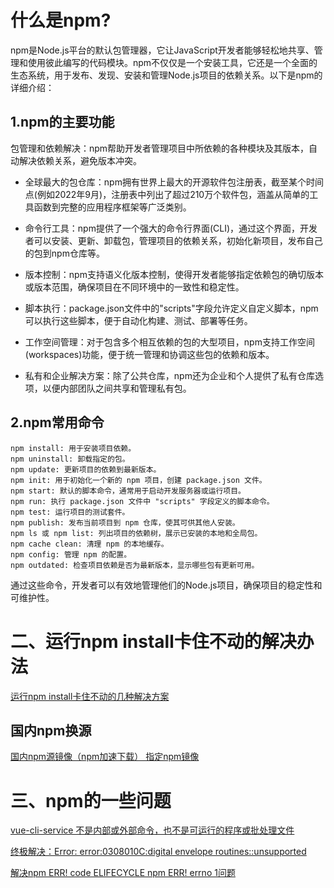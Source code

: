 # 什么是npm?

npm是Node.js平台的默认包管理器，它让JavaScript开发者能够轻松地共享、管理和使用彼此编写的代码模块。npm不仅仅是一个安装工具，它还是一个全面的生态系统，用于发布、发现、安装和管理Node.js项目的依赖关系。以下是npm的详细介绍：

## 1.npm的主要功能
包管理和依赖解决：npm帮助开发者管理项目中所依赖的各种模块及其版本，自动解决依赖关系，避免版本冲突。

* 全球最大的包仓库：npm拥有世界上最大的开源软件包注册表，截至某个时间点(例如2022年9月)，注册表中列出了超过210万个软件包，涵盖从简单的工具函数到完整的应用程序框架等广泛类别。

* 命令行工具：npm提供了一个强大的命令行界面(CLI)，通过这个界面，开发者可以安装、更新、卸载包，管理项目的依赖关系，初始化新项目，发布自己的包到npm仓库等。

* 版本控制：npm支持语义化版本控制，使得开发者能够指定依赖包的确切版本或版本范围，确保项目在不同环境中的一致性和稳定性。

* 脚本执行：package.json文件中的"scripts"字段允许定义自定义脚本，npm可以执行这些脚本，便于自动化构建、测试、部署等任务。

* 工作空间管理：对于包含多个相互依赖的包的大型项目，npm支持工作空间(workspaces)功能，便于统一管理和协调这些包的依赖和版本。

* 私有和企业解决方案：除了公共仓库，npm还为企业和个人提供了私有仓库选项，以便内部团队之间共享和管理私有包。

## 2.npm常用命令
    npm install: 用于安装项目依赖。
    npm uninstall: 卸载指定的包。
    npm update: 更新项目的依赖到最新版本。
    npm init: 用于初始化一个新的 npm 项目，创建 package.json 文件。
    npm start: 默认的脚本命令，通常用于启动开发服务器或运行项目。
    npm run: 执行 package.json 文件中 "scripts" 字段定义的脚本命令。
    npm test: 运行项目的测试套件。
    npm publish: 发布当前项目到 npm 仓库，使其可供其他人安装。
    npm ls 或 npm list: 列出项目的依赖树，展示已安装的本地和全局包。
    npm cache clean: 清理 npm 的本地缓存。
    npm config: 管理 npm 的配置。
    npm outdated: 检查项目依赖是否为最新版本，显示哪些包有更新可用。

通过这些命令，开发者可以有效地管理他们的Node.js项目，确保项目的稳定性和可维护性。

# 二、运行npm install卡住不动的解决办法

<a href="https://blog.csdn.net/shi450561200/article/details/134354871">运行npm install卡住不动的几种解决方案</a>

## 国内npm换源

<a href="https://blog.csdn.net/qq_43940789/article/details/131449710">国内npm源镜像（npm加速下载） 指定npm镜像</a>

# 三、npm的一些问题

<a href="https://www.cnblogs.com/miracle-luna/p/17237039.html">vue-cli-service 不是内部或外部命令，也不是可运行的程序或批处理文件</a>


<a href="https://blog.csdn.net/m0_48300767/article/details/131450325">终极解决：Error: error:0308010C:digital envelope routines::unsupported</a>

<a href="https://developer.baidu.com/article/details/2916731">解决npm ERR! code ELIFECYCLE npm ERR! errno 1问题</a>

